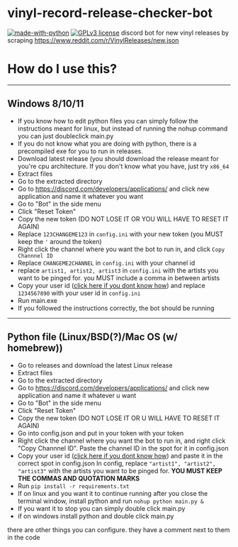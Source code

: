 # vinyl-record-release-checker-bot
[![made-with-python](https://img.shields.io/badge/Made%20with-Python-1f425f.svg)](https://www.python.org/) [![GPLv3 license](https://img.shields.io/badge/License-GPLv3-blue.svg)](http://perso.crans.org/besson/LICENSE.html)
discord bot for new vinyl releases by scraping https://www.reddit.com/r/VinylReleases/new.json

# How do I use this?
---

## Windows 8/10/11
- If you know how to edit python files you can simply follow the instructions meant for linux, but instead of running the nohup command you can just doubleclick main.py
- If you do not know what you are doing with python, there is a precompiled exe for you to run in releases.
- Download latest release (you should download the release meant for you're cpu architecture. If you don't know what you have, just try `x86_64`
- Extract files
- Go to the extracted directory
- Go to https://discord.com/developers/applications/ and click new application and name it whatever you want
- Go to "Bot" in the side menu
- Click "Reset Token"
- Copy the new token (DO NOT LOSE IT OR YOU WILL HAVE TO RESET IT AGAIN)
- Replace `123CHANGEME123`  in `config.ini` with your new token (you MUST keep the `'` around the token)
- Right click the channel where you want the bot to run in, and click `Copy Channnel ID`
- Replace `CHANGEME2CHANNEL` in `config.ini` with your channel id
- replace `artist1, artist2, artist3` in `config.ini` with the artists you want to be pinged for. you MUST include a comma in between artists
- Copy your user id ([click here if you dont know how](https://support.playhive.com/discord-user-id/)) and replace `1234567890` with your user id in `config.ini`
- Run main.exe
- If you followed the instructions correctly, the bot should be running
---

## Python file (Linux/BSD(?)/Mac OS (w/ homebrew))
- Go to releases and download the latest Linux release
- Extract files
- Go to the extracted directory
- Go to https://discord.com/developers/applications/ and click new application and name it whatever u want
- Go to "Bot" in the side menu
- Click "Reset Token"
- Copy the new token (DO NOT LOSE IT OR U WILL HAVE TO RESET IT AGAIN)
- Go into config.json and put in your token with your token
- Right click the channel where you want the bot to run in, and right click "Copy Channnel ID". Paste the channel ID in the spot for it in config.json
- Copy your user id ([click here if you dont know how](https://support.playhive.com/discord-user-id/)) and paste it in the correct spot in config.json
  In config, replace `"artist1", "artist2", "artist3"` with the artists you want to be pinged for. **YOU MUST KEEP THE COMMAS AND QUOTATION MARKS**
- Run `pip install -r requirements.txt`
- If on linux and you want it to continue running after you close the terminal window, install python and run `nohup python main.py &`
- If you want it to stop you can simply double click main.py
- if on windows install python and double click main.py

there are other things you can configure. they have a comment next to them in the code
